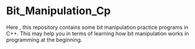 # Bit_Manipulation_Cp
Here , this repository contains some bit manipulation practice programs in C++. This may help you in terms of learning how bit manipulation works in programming at the beginning.
